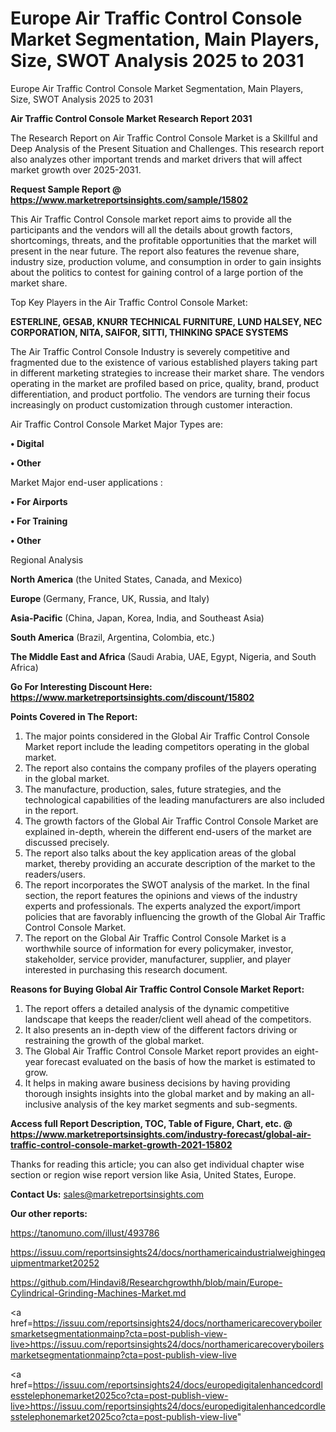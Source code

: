 # Europe Air Traffic Control Console Market Segmentation, Main Players, Size, SWOT Analysis 2025 to 2031
Europe Air Traffic Control Console Market Segmentation, Main Players, Size, SWOT Analysis 2025 to 2031

<strong>Air Traffic Control Console Market Research Report 2031</strong>

The Research Report on Air Traffic Control Console Market is a Skillful and Deep Analysis of the Present Situation and Challenges. This research report also analyzes other important trends and market drivers that will affect market growth over 2025-2031.

<strong>Request Sample Report @ <a href=https://www.marketreportsinsights.com/sample/15802>https://www.marketreportsinsights.com/sample/15802</a></strong>

This Air Traffic Control Console market report aims to provide all the participants and the vendors will all the details about growth factors, shortcomings, threats, and the profitable opportunities that the market will present in the near future. The report also features the revenue share, industry size, production volume, and consumption in order to gain insights about the politics to contest for gaining control of a large portion of the market share.

Top Key Players in the Air Traffic Control Console Market:

<strong>ESTERLINE, GESAB, KNURR TECHNICAL FURNITURE, LUND HALSEY, NEC CORPORATION, NITA, SAIFOR, SITTI, THINKING SPACE SYSTEMS</strong>

The Air Traffic Control Console Industry is severely competitive and fragmented due to the existence of various established players taking part in different marketing strategies to increase their market share. The vendors operating in the market are profiled based on price, quality, brand, product differentiation, and product portfolio. The vendors are turning their focus increasingly on product customization through customer interaction.

Air Traffic Control Console Market Major Types are:

<strong>• Digital

• Other</strong>

Market Major end-user applications :

<strong>• For Airports

• For Training

• Other</strong>

Regional Analysis

</u><strong><b>North America</b></strong> (the United States, Canada, and Mexico)

<strong><b>Europe </b></strong>(Germany, France, UK, Russia, and Italy)

<strong><b>Asia-Pacific</b></strong> (China, Japan, Korea, India, and Southeast Asia)

<strong><b>South America</b></strong> (Brazil, Argentina, Colombia, etc.)

<strong><b>The Middle East and Africa</b></strong> (Saudi Arabia, UAE, Egypt, Nigeria, and South Africa)

<strong>Go For Interesting Discount Here: <a href=https://www.marketreportsinsights.com/discount/15802>https://www.marketreportsinsights.com/discount/15802</a></strong>

<strong>Points Covered in The Report:</strong>
<ol>
  <li>The major points considered in the Global Air Traffic Control Console Market report include the leading competitors operating in the global market.</li>
  <li>The report also contains the company profiles of the players operating in the global market.</li>
  <li>The manufacture, production, sales, future strategies, and the technological capabilities of the leading manufacturers are also included in the report.</li>
  <li>The growth factors of the Global Air Traffic Control Console Market are explained in-depth, wherein the different end-users of the market are discussed precisely.</li>
  <li>The report also talks about the key application areas of the global market, thereby providing an accurate description of the market to the readers/users.</li>
  <li>The report incorporates the SWOT analysis of the market. In the final section, the report features the opinions and views of the industry experts and professionals. The experts analyzed the export/import policies that are favorably influencing the growth of the Global Air Traffic Control Console Market.</li>
  <li>The report on the Global Air Traffic Control Console Market is a worthwhile source of information for every policymaker, investor, stakeholder, service provider, manufacturer, supplier, and player interested in purchasing this research document.</li>
</ol>
<strong>Reasons for Buying Global Air Traffic Control Console Market Report:</strong>

<ol>
  <li>The report offers a detailed analysis of the dynamic competitive landscape that keeps the reader/client well ahead of the competitors.</li>
  <li>It also presents an in-depth view of the different factors driving or restraining the growth of the global market.</li>
  <li>The Global Air Traffic Control Console Market report provides an eight-year forecast evaluated on the basis of how the market is estimated to grow.</li>
  <li>It helps in making aware business decisions by having providing thorough insights insights into the global market and by making an all-inclusive analysis of the key market segments and sub-segments.</li>
</ol>
<strong>Access full Report Description, TOC, Table of Figure, Chart, etc. @ <a href=https://www.marketreportsinsights.com/industry-forecast/global-air-traffic-control-console-market-growth-2021-15802>https://www.marketreportsinsights.com/industry-forecast/global-air-traffic-control-console-market-growth-2021-15802</a></strong>


Thanks for reading this article; you can also get individual chapter wise section or region wise report version like Asia, United States, Europe.

<strong>Contact Us:</strong>
sales@marketreportsinsights.com

<strong>Our other reports:</strong>

<a href=https://tanomuno.com/illust/493786>https://tanomuno.com/illust/493786</a>

<a href=https://issuu.com/reportsinsights24/docs/northamericaindustrialweighingequipmentmarket20252>https://issuu.com/reportsinsights24/docs/northamericaindustrialweighingequipmentmarket20252</a>

<a href=https://github.com/Hindavi8/Researchgrowthh/blob/main/Europe-Cylindrical-Grinding-Machines-Market.md>https://github.com/Hindavi8/Researchgrowthh/blob/main/Europe-Cylindrical-Grinding-Machines-Market.md</a>

<a href=https://issuu.com/reportsinsights24/docs/northamericarecoveryboilersmarketsegmentationmainp?cta=post-publish-view-live>https://issuu.com/reportsinsights24/docs/northamericarecoveryboilersmarketsegmentationmainp?cta=post-publish-view-live</a>

<a href=https://issuu.com/reportsinsights24/docs/europedigitalenhancedcordlesstelephonemarket2025co?cta=post-publish-view-live>https://issuu.com/reportsinsights24/docs/europedigitalenhancedcordlesstelephonemarket2025co?cta=post-publish-view-live</a>"

